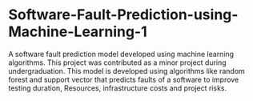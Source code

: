 # Software-Fault-Prediction-using-Machine-Learning-1
A software fault prediction model developed using machine learning algorithms. This project was contributed as a minor project during undergraduation.
This model is developed using  algorithms like random forest and support vector that predicts faults of a software to improve testing 
duration, Resources, infrastructure costs and project risks.
